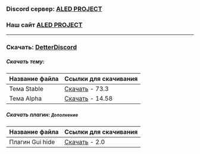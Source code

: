 ### Discord сервер: [ALED PROJECT](https://discord.gg/5BM4XD3qxM)
### Наш сайт [ALED PROJECT](https://aledproject.github.io)
---

### Скачать: [DetterDiscord](https://BetterDiscord.app)
##### Скачать тему: 
Название файла | Ссылки для скачивания
------------ | -------------
Тема Stable | [Скачать](https://github.com/ALEDPROJECT/ALED-THEME/releases/download/R-Stable/aledproject-relese.theme.css) - 73.3
Тема Alpha | [Скачать](https://github.com/ALEDPROJECT/ALED-THEME/releases/download/A-14.58/aledproject-alpha.theme.css) - 14.58

##### Скачать плагин: ```Дополнение```
Название файла | Ссылки для скачивания
------------ | -------------
Плагин Gui hide | [Скачать](https://github.com/ALEDPROJECT/ALED-THEME/releases/download/A-14.58/AledGuiHide.plugin.js) - 2.0

